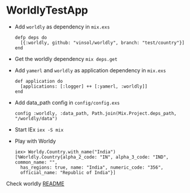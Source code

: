 # WorldlyTestApp

- Add `worldly` as dependency in `mix.exs`

      defp deps do
        [{:worldly, github: "vinsol/worldly", branch: "test/country"}]
      end

- Get the worldly dependency `mix deps.get`

- Add `yamerl` and `worldly` as application dependency in `mix.exs`

      def application do
        [applications: [:logger] ++ [:yamerl, :worldly]]
      end

- Add data_path config in `config/config.exs`

      config :worldly, :data_path, Path.join(Mix.Project.deps_path, "/worldly/data")

- Start IEx `iex -S mix`
- Play with Worldy

      iex> Worldy.Country.with_name("India")
      [%Worldly.Country{alpha_2_code: "IN", alpha_3_code: "IND", common_name: "",
        has_regions: true, name: "India", numeric_code: "356",
        official_name: "Republic of India"}]

Check worldly [README](https://github.com/vinsol/worldly)
